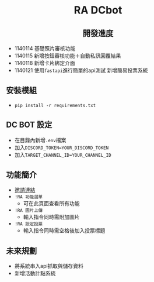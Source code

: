 <h1 align="center">RA DCbot</h1>

<h2 align="center">開發進度</h2>
  
- 1140114
基礎照片審核功能
- 1140115
新增按鈕審核功能＋自動私訊回覆結果
- 1140118
新增卡片綁定介面
- 1140121
使用`fastapi`進行簡單的api測試
新增簡易投票系統

## 安裝模組
- `pip install -r requirements.txt`
## DC BOT 設定
- 在目錄內新增`.env`檔案
- 加入`DISCORD_TOKEN=YOUR_DISCORD_TOKEN`
- 加入`TARGET_CHANNEL_ID=YOUR_CHANNEL_ID`
## 功能簡介
- [邀請連結](https://discord.com/oauth2/authorize?client_id=746717105206067302)
- `!RA 功能選單`
  - 可在此頁面查看所有功能
- `!RA 圖片上傳`
  - 輸入指令同時需附加圖片
- `!RA 設定投票`
  - 輸入指令同時需空格後加入投票標題
## 未來規劃
- 將系統串入api抓取與儲存資料
- 新增活動計點系統
